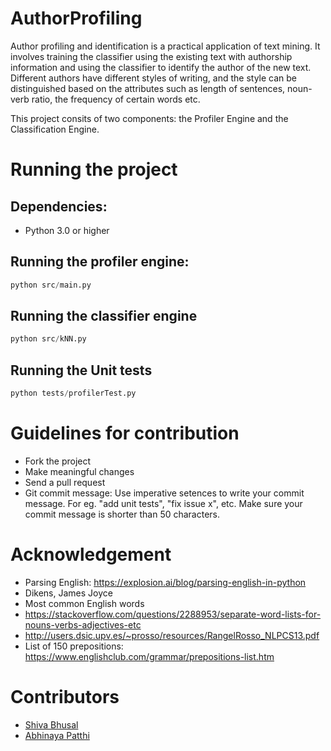 # AuthorProfiling
Author profiling and identification is a practical application of text mining. It involves training the classifier using the existing text with authorship information and using the classifier to identify the author of the new text. Different authors have different styles of writing, and the style can be distinguished based on the attributes such as length of sentences, noun-verb ratio, the frequency of certain words etc.

This project consits of two components: the Profiler Engine and the Classification Engine. 

# Running the project 
## Dependencies:
* Python 3.0 or higher 

## Running the profiler engine:

```python
python src/main.py
```
## Running the classifier engine
```python
python src/kNN.py

```
## Running the Unit tests
```python
python tests/profilerTest.py

```

# Guidelines for contribution 
* Fork the project 
* Make meaningful changes 
* Send a pull request
* Git commit message: Use imperative setences to write your commit message. 
For eg. "add unit tests", "fix issue x", etc. 
Make sure your commit message is shorter than 50 characters. 

# Acknowledgement

* Parsing English: https://explosion.ai/blog/parsing-english-in-python
* Dikens, James Joyce
* Most common English words
* https://stackoverflow.com/questions/2288953/separate-word-lists-for-nouns-verbs-adjectives-etc
* http://users.dsic.upv.es/~prosso/resources/RangelRosso_NLPCS13.pdf
* List of 150 prepositions: https://www.englishclub.com/grammar/prepositions-list.htm

# Contributors
* [Shiva Bhusal](https://github.com/shivapbhusal)
* [ Abhinaya Patthi](https://github.com/abhipatthi)



